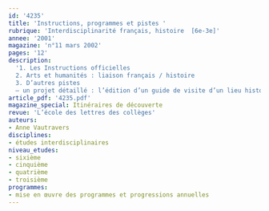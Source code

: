 ```yaml
---
id: '4235'
title: 'Instructions, programmes et pistes '
rubrique: 'Interdisciplinarité français, histoire  [6e-3e]'
annee: '2001'
magazine: 'n°11 mars 2002'
pages: '12'
description: 
  '1. Les Instructions officielles
  2. Arts et humanités : liaison français / histoire
  3. D’autres pistes
  – un projet détaillé : l’édition d’un guide de visite d’un lieu historique ; un journal, le lendemain d’un événement historique, etc.'
article_pdf: '4235.pdf'
magazine_special: Itinéraires de découverte
revue: 'L’école des lettres des collèges'
auteurs:
- Anne Vautravers
disciplines:
- études interdisciplinaires
niveau_etudes:
- sixième
- cinquième
- quatrième
- troisième
programmes:
- mise en œuvre des programmes et progressions annuelles
---
```

